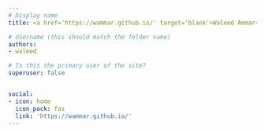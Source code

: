 ```yaml
---
# Display name
title: <a href='https://wammar.github.io/' target='blank'>Waleed Ammar</a>

# Username (this should match the folder name)
authors:
- waleed

# Is this the primary user of the site?
superuser: false


social:
- icon: home
  icon_pack: fas
  link: 'https://wammar.github.io/'
---
```

